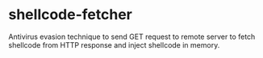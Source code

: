 # shellcode-fetcher
Antivirus evasion technique to send GET request to remote server to fetch shellcode from HTTP response and inject shellcode in memory.
